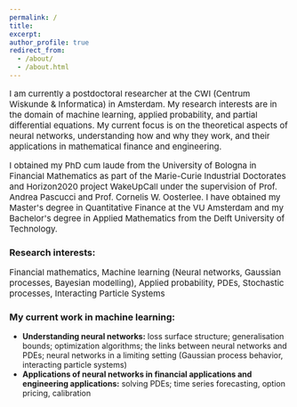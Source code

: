 ```yaml
---
permalink: /
title: 
excerpt:
author_profile: true
redirect_from: 
  - /about/
  - /about.html
---
```

<p style="font-size:15px">
I am currently a postdoctoral researcher at the CWI (Centrum Wiskunde & Informatica) in Amsterdam. My research interests are in the domain of machine learning, applied probability, and partial differential equations. My current focus is on the theoretical aspects of neural networks, understanding how and why they work, and their applications in mathematical finance and engineering. 
</p>

<p style="font-size:15px">
I obtained my PhD cum laude from the University of Bologna in Financial Mathematics as part of the Marie-Curie Industrial Doctorates and Horizon2020 project WakeUpCall under the supervision of Prof. Andrea Pascucci and Prof. Cornelis W. Oosterlee. I have obtained my Master's degree in Quantitative Finance at the VU Amsterdam and my Bachelor's degree in Applied Mathematics from the Delft University of Technology. 
</p>

<h3>Research interests:</h3>
<p style="font-size:15px">
Financial mathematics, Machine learning (Neural networks, Gaussian processes, Bayesian modelling), Applied probability, PDEs, Stochastic processes, Interacting Particle Systems
</p>


<h3>My current work in machine learning:</h3>
<p style="font-size:1px">
<ul>
<li><b>Understanding neural networks:</b> loss surface structure; generalisation bounds; optimization algorithms; the links between neural networks and PDEs; neural networks in a limiting setting (Gaussian process behavior, interacting particle systems)</li>

<li><b>Applications of neural networks in financial applications and engineering applications:</b> solving PDEs; time series forecasting, option pricing, calibration </li>
<ul>
</p>
